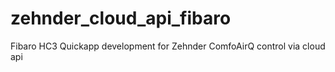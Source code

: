 # zehnder_cloud_api_fibaro
Fibaro HC3 Quickapp development for Zehnder ComfoAirQ control via cloud api
